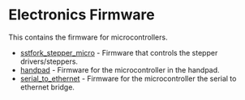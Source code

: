 # Electronics Firmware

This contains the firmware for microcontrollers.

* [sstfork_stepper_micro](sstfork_stepper_micro) - Firmware that controls the stepper drivers/steppers.
* [handpad](handpad) - Firmware for the microcontroller in the handpad.
* [serial_to_ethernet](serial_to_ethernet) - Firmware for the microcontroller the serial to ethernet bridge. 
